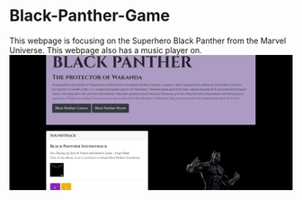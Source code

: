 # Black-Panther-Game
This webpage is focusing on the Superhero Black Panther from the Marvel Universe. This webpage also has a music player on. 
<img src="./assets/read-me-bp.png" id="bp-read">
